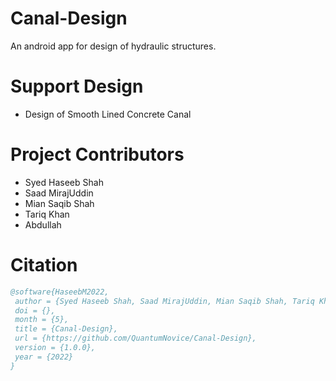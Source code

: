 # Canal-Design
An android app for design of hydraulic structures.

# Support Design
* Design of Smooth Lined Concrete Canal

# Project Contributors
 * Syed Haseeb Shah
 * Saad MirajUddin
 * Mian Saqib Shah
 * Tariq Khan
 * Abdullah

# Citation
 ```bibtex
@software{HaseebM2022,
  author = {Syed Haseeb Shah, Saad MirajUddin, Mian Saqib Shah, Tariq Khan and Abd Ullah},
  doi = {},
  month = {5},
  title = {Canal-Design},
  url = {https://github.com/QuantumNovice/Canal-Design},
  version = {1.0.0},
  year = {2022}
}
```
